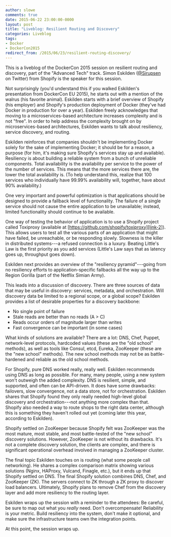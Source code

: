 ```yaml
---
author: slowe
comments: true
date: 2015-06-22 23:00:00-0000
layout: post
title: "Liveblog: Resilient Routing and Discovery"
categories: Liveblog
tags:
- Docker
- DockerCon2015
redirect_from: /2015/06/23/resilient-routing-discovery/
---
```


This is a liveblog of the DockerCon 2015 session on resilient routing and discovery, part of the "Advanced Tech" track. Simon Eskilden ([@Sirupsen][link-1] on Twitter) from Shopify is the speaker for this session.

Not surprisingly (you'd understand this if you walked Eskilden's presentation from DockerCon EU 2015), he starts out with a mention of the walrus (his favorite animal). Eskilden starts with a brief overview of Shopify (his employer) and Shopify's production deployment of Docker (they've had Docker in production for over a year). Eskilden freely acknowledges that moving to a microservices-based architecture increases complexity and is not "free". In order to help address the complexity brought on by microservices-based architectures, Eskilden wants to talk about resiliency, service discovery, and routing.

Eskilden reinforces that companies shouldn't be implementing Docker solely for the sake of implementing Docker; it should be for a reason, a purpose (for him, it's making sure Shopify's services stay up and available). Resiliency is about building a reliable system from a bunch of unreliable components. Total availability is the availability per service to the power of the number of services. This means that the more services there are, the lower the total availability is. (To help understand this, realize that 100 services who individually have 99.99% availability will, together, have about 90% availability.)

One very important and powerful optimization is that applications should be designed to provide a fallback level of functionality. The failure of a single service should not cause the entire application to be unavailable; instead, limited functionality should continue to be available. 

One way of testing the behavior of application is to use a Shopify project called Toxiproxy (available at [https://github.com/shopify/toxiproxy][link-2]). This allows users to test all the various parts of an application that might have failed, be unreachable, or be responding slowly. Slowness is the killer in distributed systems---a refused connection is a luxury. Beating Little's Law is the first priority as you add services (Little's Law says that as latency goes up, throughput goes down).

Eskilden next provides an overview of the "resiliency pyramid"---going from no resiliency efforts to application-specific fallbacks all the way up to the Region Gorilla (part of the Netflix Simian Army).

This leads into a discussion of discovery. There are three sources of data that may be useful in discovery: services, metadata, and orchestration. Will discovery data be limited to a regional scope, or a global scope? Eskilden provides a list of desirable properties for a discovery backbone:

* No single point of failure
* Stale reads are better than no reads (A &gt; C)
* Reads occur orders of magnitude larger than writes
* Fast convergence can be important (in some cases)

What kinds of solutions are available? There are a lot: DNS, Chef, Puppet, network-level protocols, hardcoded values (these are the "old school" methods), as well as tools like Consul, etcd, Eureka, ZooKeeper (these are the "new school" methods). The new school methods may not be as battle-hardened and reliable as the old school methods.

For Shopify, pure DNS worked really, really well. Eskilden recommends using DNS as long as possible. For many, many people, using a new system won't outweigh the added complexity. DNS is resilient, simple, and supported, and often can be API-driven. It does have some drawbacks: failovers, slow convergence, not a data store, not for orchestration. Eskilden shares that Shopify found they only really needed high-level global discovery and orchestration---not anything more complex than that. Shopify also needed a way to route shops to the right data center, although this is something they haven't rolled out yet (coming later this year, according to Eskilden).

Shopify settled on ZooKeeper because Shopify felt was ZooKeeper was the most mature, most stable, and most battle-tested of the "new school" discovery solutions. However, ZooKeeper is not without its drawbacks. It's not a complete discovery solution, the clients are complex, and there is significant operational overhead involved in managing a ZooKeeper cluster.

The final topic Eskilden touches on is routing (what some people call networking). He shares a complex comparison matrix showing various solutions (Nginx, HAProxy, Vulcand, Finagle, etc.), but it ends up that Shopify settled on DNS. The final Shopify solution combines DNS, Chef, and ZooKeeper (ZK). The servers connect to ZK through a ZK proxy to discover load balancers. Ultimately, Shopify plans to remove Chef from the discovery layer and add more resiliency to the routing layer.

Eskilden wraps up the session with a reminder to the attendees: Be careful, be sure to map out what you _really_ need. Don't overcompensate! Reliability is your metric. Build resiliency into the system, don't make it optional, and make sure the infrastructure teams own the integration points.

At this point, the session wraps up.


[link-1]: https://twitter.com/sirupsen
[link-2]: https://github.com/shopify/toxiproxy
